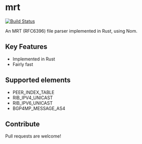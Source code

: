 # mrt
[![Build Status](https://travis-ci.org/Woutifier/mrt.svg?branch=master)](https://travis-ci.org/Woutifier/mrt)

An MRT (RFC6396) file parser implemented in Rust, using Nom.

## Key Features

* Implemented in Rust
* Fairly fast

## Supported elements

* PEER_INDEX_TABLE
* RIB_IPV4_UNICAST
* RIB_IPV6_UNICAST
* BGP4MP_MESSAGE_AS4

## Contribute

Pull requests are welcome!

